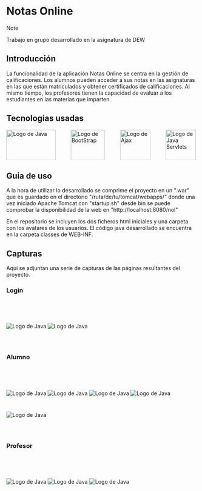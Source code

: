 # Notas Online
> [!Note]
> Trabajo en grupo desarrollado en la asignatura de DEW 

## Introducción

La funcionalidad de la aplicación Notas Online se centra en la gestión de calificaciones. Los alumnos pueden acceder a sus notas en las asignaturas en las que están matriculados y obtener certificados de calificaciones. Al mismo tiempo, los profesores tienen la capacidad de evaluar a los estudiantes en las materias que imparten.

## Tecnologias usadas

<div style="display: flex; justify-content: space-between; align-items: center;">
    <img src="fotos_readme/logo-java.png" alt="Logo de Java" width="130" height="80" style="margin-right: 40px;">
    <img src="fotos_readme/logo-bootstrap.png" alt="Logo de BootStrap" width="90" height="80" style="margin-right: 40px;">
    <img src="fotos_readme/logo-ajax.jpg" alt="Logo de Ajax" width="80" height="80" style="margin-right: 40px;">
    <img src="fotos_readme/logo-servlets.jpeg" alt="Logo de Java Servlets" width="80" height="80" style="margin-right: 40px;">
</div>

## Guia de uso

A la hora de utilizar lo desarrollado se comprime el proyecto en un ".war" que es guardado en el directorio "/ruta/de/tu/tomcat/webapps/" donde una vez iniciado Apache Tomcat con "startup.sh" desde bin se puede comprobar la disponibilidad de la web en "http://localhost:8080/nol"

En el repositorio se incluyen los dos ficheros html iniciales y una carpeta con los avatares de los usuarios. El código java desarrollado se encuentra en la carpeta classes de WEB-INF.

## Capturas
Aqui se adjuntan una serie de capturas de las páginas resultantes del proyecto.

### Login

<img src="fotos_readme/pantallaLog.png" alt="Logo de Java" style="margin-bottom: 40px; margin-top: 60px;">
<img src="fotos_readme/pantallaLoginConErrorPass.png" alt="Logo de Java" style="margin-bottom: 40px;">

### Alumno

<img src="fotos_readme/pantallaIni.png" alt="Logo de Java" style="margin-bottom: 40px; margin-top: 60px;">
<img src="fotos_readme/pantallaAsig.png" alt="Logo de Java" style="margin-bottom: 40px;">
<img src="fotos_readme/pantallaCertificado.png" alt="Logo de Java" style="margin-bottom: 40px;">
<img src="fotos_readme/pantallaImpresionCertificado.png" alt="Logo de Java" style="margin-bottom: 40px;">
<img src="fotos_readme/matriculaAlum.png" alt="Logo de Java" style="margin-bottom: 40px;">

### Profesor

<img src="fotos_readme/pantallaIniPro.png" alt="Logo de Java" style="margin-bottom: 40px; margin-top: 60px;">
<img src="fotos_readme/tablaEvaluacionAlumnos.png" alt="Logo de Java" style="margin-bottom: 40px;">
<img src="fotos_readme/carrousel.png" alt="Logo de Java" style="margin-bottom: 40px;">

